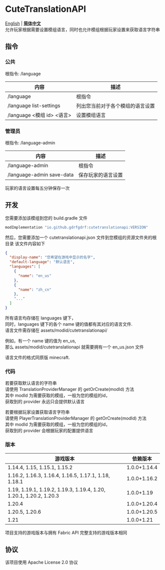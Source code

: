 CuteTranslationAPI
======================
[English](https://github.com/gdrfgdrf/CuteTranslationAPI/blob/1.14.4/README.md) | __[简体中文](https://github.com/gdrfgdrf/CuteTranslationAPI/blob/1.14.4/README_ChineseSimplified.md)__  
允许玩家根据需要设置模组语言，同时也允许模组根据玩家设置来获取语言字符串

指令
---------------
### 公共
根指令: /language

| 内容                      | 描述               |
|-------------------------|------------------|
| /language               | 根指令              |
| /language list-settings | 列出您当前对于各个模组的语言设置 |
| /language <模组 id> <语言>  | 设置模组语言           |

### 管理员
根指令: /language-admin

| 内容                        | 描述        |
|---------------------------|-----------|
| /language-admin           | 根指令       |
| /language-admin save-data | 保存玩家的语言设置 |

玩家的语言设置每五分钟保存一次

开发
----------------
您需要添加该模组到您的 build.gradle 文件

```groovy
modImplementation "io.github.gdrfgdrf:cutetranslationapi:VERSION"
```

然后，您需要添加一个 cutetranslationapi.json 文件到您模组的资源文件夹的根目录
该文件内容如下
```json
{
  "display-name": "您希望在游戏中显示的名字",
  "default-language": "默认语言",
  "languages": [
    {
      "name": "en_us"
    },
    {
      "name": "zh_cn"
    },
    "..."
  ]
}
```

所有语言均存储在 languages 键下，  
同时，languages 键下的各个 name 键的值都有其对应的语言文件.  
语言文件需存储在 assets/modid/cutetranslationapi/

例如，有一个 name 键的值为 en_us,  
那么 assets/modid/cutetranslationapi 就需要拥有一个 en_us.json 文件

语言文件的格式同原版 minecraft.

### 代码
若要获取默认语言的字符串  
请使用 TranslationProviderManager 的 getOrCreate(modId) 方法  
其中 modId 为需要获取的模组，一般为您的模组的id，  
获取到的 provider 永远只会提供默认语言

若要根据玩家设置获取语言字符串  
请使用 PlayerTranslationProviderManager 的 getOrCreate(modId) 方法  
其中 modId 为需要获取的模组，一般为您的模组的id，  
获取到的 provider 会根据玩家的配置提供语言

### 版本

| 游戏版本                                                               | 依赖版本         |
|--------------------------------------------------------------------|--------------|
| 1.14.4, 1.15, 1.15.1, 1.15.2                                       | 1.0.0+1.14.4 |
| 1.16.2, 1.16.3, 1.16.4, 1.16.5, 1.17.1, 1.18, 1.18.1               | 1.0.0+1.16.2 |
| 1.19, 1.19.1, 1.19.2, 1.19.3, 1.19.4, 1.20, 1.20.1, 1.20.2, 1.20.3 | 1.0.0+1.19   |
| 1.20.4                                                             | 1.0.0+1.20.4 |
| 1.20.5, 1.20.6                                                     | 1.0.0+1.20.5 |
| 1.21                                                               | 1.0.0+1.21   |

项目支持的游戏版本与拥有 Fabric API 完整支持的游戏版本相同

协议
----------------
该项目使用 Apache License 2.0 协议

